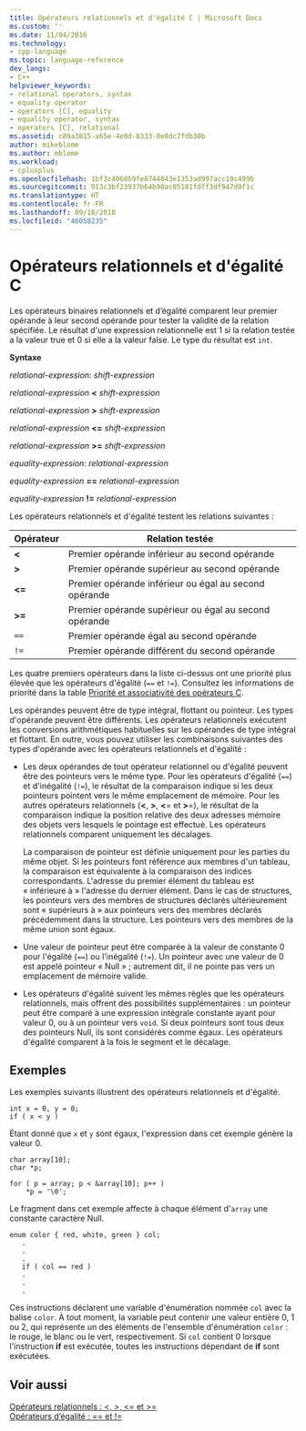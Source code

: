 ```yaml
---
title: Opérateurs relationnels et d'égalité C | Microsoft Docs
ms.custom: ''
ms.date: 11/04/2016
ms.technology:
- cpp-language
ms.topic: language-reference
dev_langs:
- C++
helpviewer_keywords:
- relational operators, syntax
- equality operator
- operators [C], equality
- equality operator, syntax
- operators [C], relational
ms.assetid: c89a3815-a65e-4e0d-8333-0e8dc7fdb30b
author: mikeblome
ms.author: mblome
ms.workload:
- cplusplus
ms.openlocfilehash: 1bf3c406059fe8744843e1353ad997acc19c499b
ms.sourcegitcommit: 913c3bf23937b64b90ac05181fdff3df947d9f1c
ms.translationtype: HT
ms.contentlocale: fr-FR
ms.lasthandoff: 09/18/2018
ms.locfileid: "46058235"
---
```

# <a name="c-relational-and-equality-operators"></a>Opérateurs relationnels et d'égalité C

Les opérateurs binaires relationnels et d’égalité comparent leur premier opérande à leur second opérande pour tester la validité de la relation spécifiée. Le résultat d'une expression relationnelle est 1 si la relation testée a la valeur true et 0 si elle a la valeur false. Le type du résultat est `int`.

**Syntaxe**

*relational-expression*: *shift-expression*

*relational-expression*  **\<**  *shift-expression*

*relational-expression*  **>**  *shift-expression*

*relational-expression*  **\<=**  *shift-expression*

*relational-expression*  **>=**  *shift-expression*

*equality-expression*: *relational-expression*

*equality-expression*  **==**  *relational-expression*

*equality-expression*  **!=**  *relational-expression*

Les opérateurs relationnels et d'égalité testent les relations suivantes :

|Opérateur|Relation testée|
|--------------|-------------------------|
|**\<**|Premier opérande inférieur au second opérande|
|**>**|Premier opérande supérieur au second opérande|
|**\<=**|Premier opérande inférieur ou égal au second opérande|
|**>=**|Premier opérande supérieur ou égal au second opérande|
|`==`|Premier opérande égal au second opérande|
|`!=`|Premier opérande différent du second opérande|

Les quatre premiers opérateurs dans la liste ci-dessus ont une priorité plus élevée que les opérateurs d'égalité (`==` et `!=`). Consultez les informations de priorité dans la table [Priorité et associativité des opérateurs C](../c-language/precedence-and-order-of-evaluation.md).

Les opérandes peuvent être de type intégral, flottant ou pointeur. Les types d'opérande peuvent être différents. Les opérateurs relationnels exécutent les conversions arithmétiques habituelles sur les opérandes de type intégral et flottant. En outre, vous pouvez utiliser les combinaisons suivantes des types d'opérande avec les opérateurs relationnels et d'égalité :

- Les deux opérandes de tout opérateur relationnel ou d'égalité peuvent être des pointeurs vers le même type. Pour les opérateurs d'égalité (`==`) et d'inégalité (`!=`), le résultat de la comparaison indique si les deux pointeurs pointent vers le même emplacement de mémoire. Pour les autres opérateurs relationnels (**\<**, **>**, **\<**= et **>**=), le résultat de la comparaison indique la position relative des deux adresses mémoire des objets vers lesquels le pointage est effectué. Les opérateurs relationnels comparent uniquement les décalages.

     La comparaison de pointeur est définie uniquement pour les parties du même objet. Si les pointeurs font référence aux membres d'un tableau, la comparaison est équivalente à la comparaison des indices correspondants. L'adresse du premier élément du tableau est « inférieure à » l'adresse du dernier élément. Dans le cas de structures, les pointeurs vers des membres de structures déclarés ultérieurement sont « supérieurs à » aux pointeurs vers des membres déclarés précédemment dans la structure. Les pointeurs vers des membres de la même union sont égaux.

- Une valeur de pointeur peut être comparée à la valeur de constante 0 pour l'égalité (`==`) ou l'inégalité (`!=`). Un pointeur avec une valeur de 0 est appelé pointeur « Null » ; autrement dit, il ne pointe pas vers un emplacement de mémoire valide.

- Les opérateurs d'égalité suivent les mêmes règles que les opérateurs relationnels, mais offrent des possibilités supplémentaires : un pointeur peut être comparé à une expression intégrale constante ayant pour valeur 0, ou à un pointeur vers `void`. Si deux pointeurs sont tous deux des pointeurs Null, ils sont considérés comme égaux. Les opérateurs d'égalité comparent à la fois le segment et le décalage.

## <a name="examples"></a>Exemples

Les exemples suivants illustrent des opérateurs relationnels et d'égalité.

```
int x = 0, y = 0;
if ( x < y )
```

Étant donné que `x` et `y` sont égaux, l'expression dans cet exemple génère la valeur 0.

```
char array[10];
char *p;

for ( p = array; p < &array[10]; p++ )
    *p = '\0';
```

Le fragment dans cet exemple affecte à chaque élément d'`array` une constante caractère Null.

```
enum color { red, white, green } col;
   .
   .
   .
   if ( col == red )
   .
   .
   .
```

Ces instructions déclarent une variable d'énumération nommée `col` avec la balise `color`. À tout moment, la variable peut contenir une valeur entière 0, 1 ou 2, qui représente un des éléments de l'ensemble d'énumération `color` : le rouge, le blanc ou le vert, respectivement. Si `col` contient 0 lorsque l'instruction **if** est exécutée, toutes les instructions dépendant de **if** sont exécutées.

## <a name="see-also"></a>Voir aussi

[Opérateurs relationnels : \<, >, \<= et >=](../cpp/relational-operators-equal-and-equal.md)<br/>
[Opérateurs d’égalité : == et !=](../cpp/equality-operators-equal-equal-and-exclpt-equal.md)